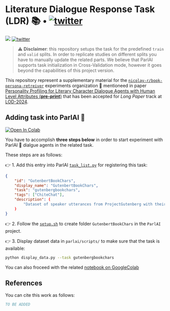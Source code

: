 # Literature Dialogue Response Task (LDR) 📚 • [![twitter](https://img.shields.io/twitter/url/https/shields.io.svg?style=social)](https://x.com/nicolayr_/status/1801009815784677862)
![](https://img.shields.io/badge/Python-3.8-lightgreen.svg)
[![twitter](https://img.shields.io/twitter/url/https/shields.io.svg?style=social)](https://x.com/nicolayr_/status/1801009815784677862)

> ⚠️ **Disclaimer**: this repository setups the task for the predefined `train` and `valid` splits. In order to replicate studies on different splits you have to manually update the related parts.
> We believe that ParlAI supports task initialization in Cross-Validation mode, however it goes beyond the capabilities of this project version.

This repository represent a supplementary material for the [`nicolay-r/book-persona-retreiver`](https://github.com/nicolay-r/book-persona-retriever) experiments organization 🧪 mentioneed in paper 
[Personality Profiling for Literary Character Dialogue Agents with Human Level Attributes (**pre-print**)](https://www.dropbox.com/scl/fi/0c2axh97hadolwphgu7it/rusnachenko2024personality.pdf?rlkey=g2yyzv01th2rjt4o1oky0q8zc&st=omssztha&dl=1)
that has been accepted for *Long Paper* track at [LOD-2024](https://lod2024.icas.events/).

##  Adding task into ParlAI 🦜
[![Open In Colab](https://colab.research.google.com/assets/colab-badge.svg)](https://colab.research.google.com/github/nicolay-r/deep-book-processing/blob/master/parlai_gutenberg_experiments.ipynb)

You have to accomplish **three steps below** in order to start experiment with ParlAI 🦜 dialgue agents in the related task.

These steps are as follows:

👉 1. Add this entry into ParlAI [`task_list.py`](https://github.com/facebookresearch/ParlAI/blob/main/parlai/tasks/task_list.py) for registering this task:
```json
{
    "id": "GutenbertBookChars",
    "display_name": "GutenbertBookChars",
    "task": "gutenbergbookchars",
    "tags": ["ChiteChat"],
    "description": (
        "Dataset of speaker utterances from ProjectGutenberg with their spectrums"
    )
}
```

👉 2. Follow the [`setup.sh`](setup.sh) to create folder `GutenbertBookChars` in the `ParlAI` project.

👉 3. Display dataset data in `parlai/scripts/` to make sure that the task is available:
```bash
python display_data.py --task gutenbergbookchars
```

You can also froceed with the related [notebook on GoogleColab](https://colab.research.google.com/github/nicolay-r/deep-book-processing/blob/master/parlai_gutenberg_experiments.ipynb)


## References

You can cite this work as follows:

```bibtex
TO BE ADDED
```
